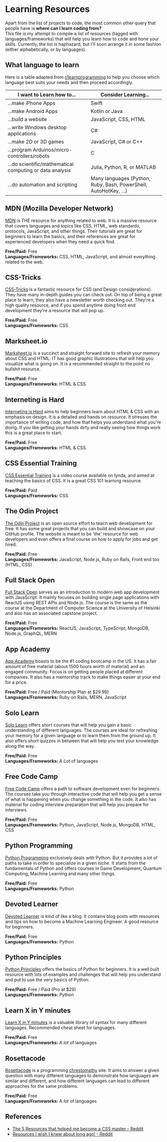 # Learning Resources

Apart from the list of projects to code, the most common other query that people have is **where can I learn coding from?**  
This file is my attempt to compile a list of resources (tagged with languages/frameworks) that will help you learn how to code and hone your skills. Currently, the list is haphazard, but I'll soon arrange it in some fashion (either alphabetically, or by languages).

## What language to learn

Here is a table adapted from [r/learnprogramming](https://www.reddit.com/r/learnprogramming/wiki/faq#wiki_which_programming_language_should_i_start_with.3F) to help you choose which language best suits your needs and then proceed accordingly.

| I want to Learn how to... | Consider Learning... |
|---------------------------|----------------------|
| ...make iPhone Apps | Swift |
| ...make Android Apps | Kotlin or Java |
| ...build a website | JavaScript, CSS, HTML |
| ...write Windows desktop applications | C# |
| ...make 2D or 3D games | JavaScript, C# or C++ |
| ...program Arduinos/micro-controllers/robots | C |
| ...do scientific/mathematical computing or data analysis | Julia, Python, R, or MATLAB |
| ...do automation and scripting | Many languages (Python, Ruby, Bash, PowerShell, AutoHotKey, ...) |

<!--
Template
## Resource

Description

**Free/Paid:**  
**Languages/Frameworks:**  
-->

## MDN (Mozilla Developer Network)

[MDN](https://developer.mozilla.org/en-US/) is THE resource for anything related to web. It is a massive resource that covers languages and topics like CSS, HTML, web standards, protocols, JavaScript, and other things. Their tutorials are great for beginners to learn the basics, and their references are great for experienced developers when they need a quick find.

**Free/Paid:** Free  
**Languages/Frameworks:** CSS, HTML, JavaScript, and almost everything related to the web.  

## CSS-Tricks

[CSS-Tricks](https://css-tricks.com/) is a fantastic resource for CSS (and Design considerations). They have many in-depth guides you can check out. On top of being a great place to learn, they also have a newsletter worth checking out. They're a high quality resource, and if you spend anytime doing front end development they're a resource that will pop up.

**Free/Paid:** Free  
**Languages/Frameworks:** CSS  

## Marksheet.io

[Marksheet.io](https://marksheet.io/) is a succinct and straight forward site to refresh your memory about CSS and HTML. IT has good graphic illustrations that will help you visualize what is going on. It is a recommended straight to the point no bullshit resource.

**Free/Paid:** Free  
**Languages/Frameworks:** HTML & CSS  

## Interneting is Hard

[Interneting is Hard](https://www.internetingishard.com/) aims to help beginners learn about HTML & CSS with an emphasis on design. It is a detailed and hands on resource. It stresses the importance of writing code, and how that helps you understand what you're doing. If you like getting your hands dirty and really seeing how things work this is a great place to start.

**Free/Paid:** Free  
**Languages/Frameworks:** HTML & CSS  

## CSS Essential Training

[CSS Essential Training](https://www.lynda.com/CSS-tutorials/Styling-documents-consistently/5038219/2249020-4.html) is a video course available on lynda, and aimed at teaching the basics of CSS. It is a great CSS 101 learning resource.

**Free/Paid:** Paid  
**Languages/Frameworks:** CSS  

## The Odin Project

[The Odin Project](https://theodinproject.com/) is an open source effort to teach web development for free. It has some great projects that you can build and showcase on your GitHub profile. The website is meant to be 'the' resource for web developers and even offers a final course on how to apply for jobs and get hired.

**Free/Paid:** Free  
**Languages/Frameworks:** JavaScript, Node.js, Ruby on Rails, Front end too (HTML, CSS)  

## Full Stack Open

[Full Stack Open](https://fullstackopen.com/en/) serves as an introduction to modern web app development with JavaScript. It mainly focuses on building single page applications with ReactJS using REST APIs and Node.js. The course is the same as the course at the Department of Computer Science at the University of Helsinki and also has an associated capstone project.

**Free/Paid:** Free  
**Languages/Frameworks:** ReactJS, JavaScript, TypeScript, MongoDB, Node.js, GraphQL, MERN  

## App Academy

[App Academy](https://open.appacademy.io/) boasts to be the #1 coding bootcamp in the US. It has a fair amount of free material (about 1500 hours worth of material) and an engaged community. Focus is on getting people placed at different companies. It also has a mentorship track to make things easier at your end for a price.

**Free/Paid:** Free / Paid (Mentorship Plan at $29.99)  
**Languages/Frameworks:** Ruby on Rails, MERN, JavaScript  

## Solo Learn

[Solo Learn](https://www.sololearn.com/) offers short courses that will help you gain a basic understanding of different languages. The courses are ideal for refreshing your memory for a given language or to learn them from the ground up. It also offers short quizzes in between that will help you test your knowledge along the way.

**Free/Paid:** Free  
**Languages/Frameworks:** A *Lot* of languages  

## Free Code Camp

[Free Code Camp](https://www.freecodecamp.org/) offers a path to software development even for beginners. The courses take you through interactive code that will help you get a sense of what is happening when you change something in the code. It also has material for coding interview preparation that will help you prepare for interviews.

**Free/Paid:** Free  
**Languages/Frameworks:** Python, JavaScript, Node.js, MongoDB, HTML, CSS  

## Python Programming

[Python Programming](https://pythonprogramming.net/) exclusively deals with Python. But it provides a lot of paths to take in order to specialize in a given niche. It starts from the fundamentals of Python and offers courses in Game Development, Quantum Computing, Machine Learning and many other things.

**Free/Paid:** Free  
**Languages/Frameworks:** Python  

## Devoted Learner

[Devoted Learner](https://devotedlearner.com/how-to-become-a-machine-learning-engineer/#Introduction) is kind of like a blog. It contains blog posts with resources and tips on how to become a Machine Learning Engineer. A good resource for beginners.

**Free/Paid:** Free  
**Languages/Frameworks:** Python  

## Python Principles

[Python Principles](https://pythonprinciples.com/) offers the basics of Python for beginners. It is a well built resource with lots of examples and challenges that will help you understand and put to use the very basics of Python.

**Free/Paid:** Free / Paid (Pro at $29)  
**Languages/Frameworks:** Python  

## Learn X in Y minutes

[Learn X in Y minutes](https://learnxinyminutes.com/) is a valuable library of syntax for many different languages. Recommended cheat sheet for languages.

**Free/Paid:** Free  
**Languages/Frameworks:** A *lot* of languages  

## Rosettacode

[Rosettacode](http://rosettacode.org/wiki/Rosetta_Code) is a programming [chrestomathy](https://en.wikipedia.org/wiki/Chrestomathy) site. It aims to answer a given question with many different languages to demonstrate how languages are similar and different, and how different languages can lead to different approaches for the same problems.

**Free/Paid:** Free  
**Languages/Frameworks:** A *lot* of languages  

## References
- [The 5 Resources that helped me become a CSS master - Reddit](https://www.reddit.com/r/learnprogramming/comments/in3jvg/the_5_resources_that_helped_me_become_a_css/)
- [Resources I wish I knew about long ago! - Reddit](https://www.reddit.com/r/learnprogramming/comments/icr9ac/resources_i_wish_i_knew_about_long_ago/)
